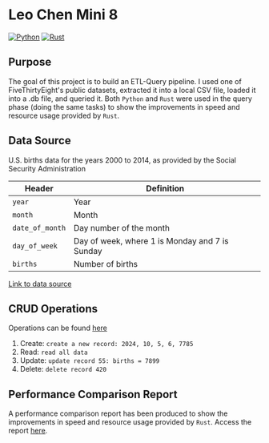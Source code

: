 # Leo Chen Mini 8

[![Python](https://github.com/nogibjj/Leo_Chen_Mini_8/actions/workflows/python.yml/badge.svg)](https://github.com/nogibjj/Leo_Chen_Mini_8/actions/workflows/python.yml)
[![Rust](https://github.com/nogibjj/Leo_Chen_Mini_8/actions/workflows/rust.yml/badge.svg)](https://github.com/nogibjj/Leo_Chen_Mini_8/actions/workflows/rust.yml)

## Purpose
The goal of this project is to build an ETL-Query pipeline. I used one of FiveThirtyEight's public datasets, extracted it into a local CSV file, loaded it into a .db file, and queried it. Both `Python` and `Rust` were used in the query phase (doing the same tasks) to show the improvements in speed and resource usage provided by `Rust`.

## Data Source
U.S. births data for the years 2000 to 2014, as provided by the Social Security Administration

Header | Definition
---|---------
`year` | Year
`month` | Month
`date_of_month` | Day number of the month
`day_of_week` | Day of week, where 1 is Monday and 7 is Sunday
`births` | Number of births

[Link to data source](https://github.com/fivethirtyeight/data/blob/master/births/US_births_2000-2014_SSA.csv)

## CRUD Operations
Operations can be found [here](https://github.com/nogibjj/Leo_Chen_Mini_8/blob/main/mylib/query.py)
1. Create: `create a new record: 2024, 10, 5, 6, 7785`
2. Read: `read all data`
3. Update: `update record 55: births = 7899`
4. Delete: `delete record 420`

## Performance Comparison Report
A performance comparison report has been produced to show the improvements in speed and resource usage provided by `Rust`. Access the report [here](https://github.com/nogibjj/Leo_Chen_Mini_8/blob/main/report.md).
